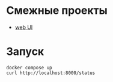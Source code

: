 # Смежные проекты

- [web UI](https://github.com/DramatikMan/MLHL-gradwork-web-UI)

# Запуск

```
docker compose up
curl http://localhost:8000/status
```
